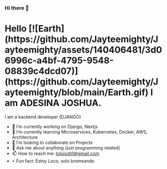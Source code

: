 ### Hi there 👋

<h1>Hello [![Earth](https://github.com/Jayteemighty/Jayteemighty/assets/140406481/3d06996c-a4bf-4795-9548-08839c4dcd07)](https://github.com/Jayteemighty/Jayteemighty/blob/main/Earth.gif)
I am ADESINA JOSHUA.</h1>
I am a backend developer (DJANGO)

- 🔭 I’m currently working on Django, Nextjs
- 🌱 I’m currently learning Microservices, Kubernetes, Docker, AWS, Architecture
- 👯 I’m looking to collaborate on Projects
- 💬 Ask me about anything (just programming related)
- 📫 How to reach me: tolujosh1@gmail.com
- ⚡ Fun fact: Estoy Loco, solo bromeando

